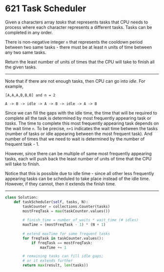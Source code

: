 621 Task Scheduler
==================

Given a characters array _tasks_ that represents tasks that CPU needs to
process where each character represents a different tasks. Tasks can be
completed in any order.

There is non-negative integer `n` that represents the cooldown period between
two same tasks - there must be at least n units of time between any two same
tasks.

Return the least number of units of times that the CPU will take to finish all
the given tasks.

---

Note that if there are not enough tasks, then CPU can go into _idle_. For
example,

```
[A,A,A,B,B,B] and n = 2

A -> B -> idle -> A -> B -> idle -> A -> B
```

Since we can fill the gaps with the idle time, the time that will be required
to complete all the task is determined by most frequently appearing task or
_tasks_. The time to complete this most frequently appearing task depends on
the wait time `n`. To be precise, `n+1` indicates the wait time between the
tasks (number of tasks or idle appearing between the most frequent task). And
number of times that we need to wait is determined by the number of frequent
task - 1.

However, since there can be multiple of same most frequently appearing tasks,
each will push back the least number of units of time that the CPU will take to
finish.

Notice that this is possible due to idle time - since all other less frequently
appearing tasks can be scheduled to take place instead of the idle time.
However, if they cannot, then it extends the finish time.

---

```python
class Solution:
    def taskScheduler(self, tasks, N):
        taskCounter = collections.Counter(tasks)
        mostFreqTask = max(taskCounter.values())
        
        # finish_time = number_of_waits * wait_time (# idles)
        maxTime = (mostFreqTask - 1) * (N + 1)
        
        # extend maxTime for same frequent tasks
        for freqTask in taskCounter.values():
            if freqTask == mostFreqTask:
                maxTime += 1

        # remaining tasks can fill idle gaps;
        # or it extends further
        return max(result, len(tasks))
```

